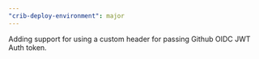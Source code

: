 ```yaml
---
"crib-deploy-environment": major
---
```


Adding support for using a custom header for passing Github OIDC JWT Auth token.
